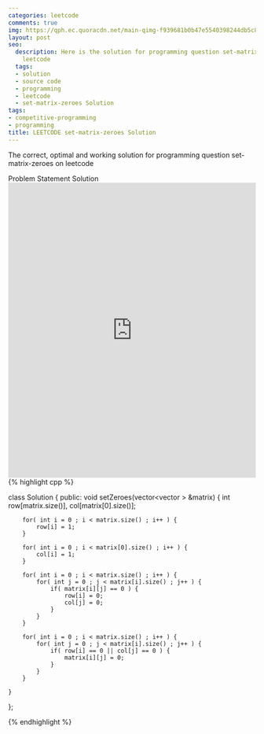 ```yaml
---
categories: leetcode
comments: true
img: https://qph.ec.quoracdn.net/main-qimg-f939681b0b47e5540398244db5c8966f?convert_to_webp=true
layout: post
seo:
  description: Here is the solution for programming question set-matrix-zeroes on
    leetcode
  tags:
  - solution
  - source code
  - programming
  - leetcode
  - set-matrix-zeroes Solution
tags:
- competitive-programming
- programming
title: LEETCODE set-matrix-zeroes Solution
---
```

The correct, optimal and working solution for programming question set-matrix-zeroes on leetcode

<div class="ui secondary pointing large menu">
  <a class="grey item" data-tab="problem-statement">
    Problem Statement
  </a>
  <a class="active item grey" data-tab="solution">
    Solution
  </a>
</div>
<div class="ui bottom attached tab" data-tab="problem-statement">
    <iframe src="https://leetcode.com/problems/set-matrix-zeroes/" width="100%" height="600px" style="overflow: scroll; border: none;"></iframe>
</div>
<div class="ui bottom attached active tab" data-tab="solution">
{% highlight cpp %}

class Solution {
public:
    void setZeroes(vector<vector<int> > &matrix) {
        int row[matrix.size()], col[matrix[0].size()];
        
        for( int i = 0 ; i < matrix.size() ; i++ ) {
            row[i] = 1;
        }
        
        for( int i = 0 ; i < matrix[0].size() ; i++ ) {
            col[i] = 1;
        }
        
        for( int i = 0 ; i < matrix.size() ; i++ ) {
            for( int j = 0 ; j < matrix[i].size() ; j++ ) {
                if( matrix[i][j] == 0 ) {
                    row[i] = 0;
                    col[j] = 0;
                }
            }
        }
        
        for( int i = 0 ; i < matrix.size() ; i++ ) {
            for( int j = 0 ; j < matrix[i].size() ; j++ ) {
                if( row[i] == 0 || col[j] == 0 ) {
                    matrix[i][j] = 0;
                }
            }
        }
        
    }
};

{% endhighlight %}
</div>
